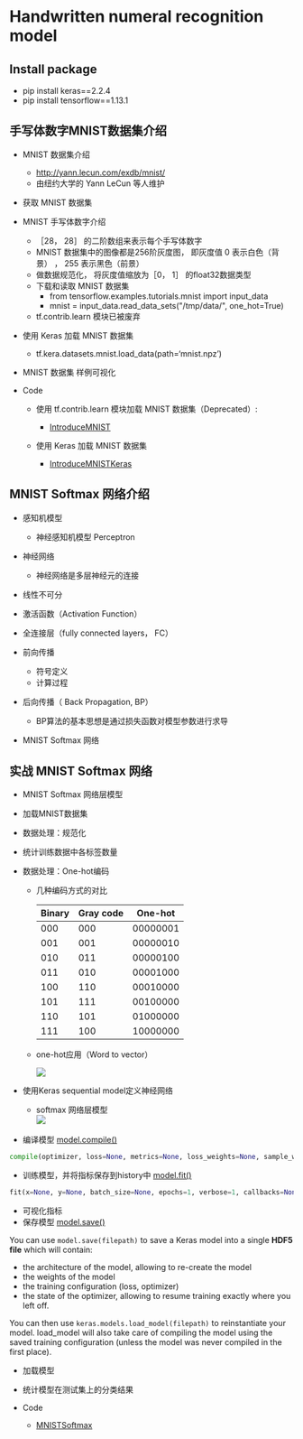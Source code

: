 # Handwritten numeral recognition model


## Install package

- pip install keras==2.2.4
- pip install tensorflow==1.13.1



## 手写体数字MNIST数据集介绍
- MNIST 数据集介绍
    - http://yann.lecun.com/exdb/mnist/
    - 由纽约大学的 Yann LeCun 等人维护
    
- 获取 MNIST 数据集

- MNIST 手写体数字介绍
    - ［28， 28］ 的二阶数组来表示每个手写体数字
    -  MNIST 数据集中的图像都是256阶灰度图， 即灰度值 0 表示白色（背景） ， 255 表示黑色（前景）
    -  做数据规范化， 将灰度值缩放为［0， 1］ 的float32数据类型
    - 下载和读取 MNIST 数据集
        - from tensorflow.examples.tutorials.mnist import input_data
        - mnist = input_data.read_data_sets("/tmp/data/", one_hot=True)
    - tf.contrib.learn 模块已被废弃
    
- 使用 Keras 加载 MNIST 数据集
    - tf.kera.datasets.mnist.load_data(path=‘mnist.npz’)
    
- MNIST 数据集 样例可视化

- Code
    - 使用 tf.contrib.learn 模块加载 MNIST 数据集（Deprecated）:
        - [IntroduceMNIST](./IntroduceMNIST.py)
        
    - 使用 Keras 加载 MNIST 数据集
        - [IntroduceMNISTKeras](./IntroduceMNISTKeras.py)




## MNIST Softmax 网络介绍
- 感知机模型
    - 神经感知机模型 Perceptron
    
- 神经网络
    - 神经网络是多层神经元的连接
    
- 线性不可分

- 激活函数（Activation Function）

- 全连接层（fully connected layers， FC）

- 前向传播
    - 符号定义
    - 计算过程
    
- 后向传播（ Back Propagation, BP）
    - BP算法的基本思想是通过损失函数对模型参数进行求导
    
- MNIST Softmax 网络



## 实战 MNIST Softmax 网络
- MNIST Softmax 网络层模型
- 加载MNIST数据集
- 数据处理：规范化
- 统计训练数据中各标签数量

- 数据处理：One-hot编码
    - 几种编码方式的对比
    
        | Binary | Gray code | One-hot  |
        | ------ | --------- | -------- |
        | 000    | 000       | 00000001 |
        | 001    | 001       | 00000010 |
        | 010    | 011       | 00000100 |
        | 011    | 010       | 00001000 |
        | 100    | 110       | 00010000 |
        | 101    | 111       | 00100000 |
        | 110    | 101       | 01000000 |
        | 111    | 100       | 10000000 |
        
    - one-hot应用（Word to vector）
      
      ![](https://shanelynnwebsite-mid9n9g1q9y8tt.netdna-ssl.com/wp-content/uploads/2018/01/one-hot-word-embedding-vectors.png)
    
    
- 使用Keras sequential model定义神经网络
    - softmax 网络层模型    
    ![](https://developers.google.com/machine-learning/crash-course/images/SoftmaxLayer.svg)


- 编译模型
[model.compile()](https://keras.io/models/sequential/#compile)

```python
compile(optimizer, loss=None, metrics=None, loss_weights=None, sample_weight_mode=None, weighted_metrics=None, target_tensors=None)
```

- 训练模型，并将指标保存到history中
[model.fit()](https://keras.io/models/sequential/#fit)

```python
fit(x=None, y=None, batch_size=None, epochs=1, verbose=1, callbacks=None, validation_split=0.0, validation_data=None, shuffle=True, class_weight=None, sample_weight=None, initial_epoch=0, steps_per_epoch=None, validation_steps=None)
```

- 可视化指标
- 保存模型
[model.save()](https://keras.io/getting-started/faq/#how-can-i-save-a-keras-model)

You can use `model.save(filepath)` to save a Keras model into a single **HDF5 file** which will contain:

- the architecture of the model, allowing to re-create the model
- the weights of the model
- the training configuration (loss, optimizer)
- the state of the optimizer, allowing to resume training exactly where you left off.

You can then use `keras.models.load_model(filepath)` to reinstantiate your model. load_model will also take care of compiling the model using the saved training configuration (unless the model was never compiled in the first place).

- 加载模型
- 统计模型在测试集上的分类结果

- Code
    - [MNISTSoftmax](./MNISTSoftmax.py)
















